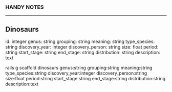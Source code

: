 
### HANDY NOTES ###
---

Dinosaurs
---
id: integer
genus: string
grouping: string
meaning: string
type_species: string
discovery_year: integer
discovery_person: string
size: float
period: string
start_stage: string
end_stage: string
distribution: string
description: text

rails g scaffold dinosaurs genus:string grouping:string meaning:string type_species:string discovery_year:integer discovery_person:string size:float period:string start_stage:string end_stage:string distribution:string description:text
